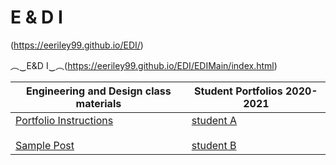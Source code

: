 # E & D I
(https://eeriley99.github.io/EDI/)


︵‿E&amp;D I‿︵(https://eeriley99.github.io/EDI/EDIMain/index.html)
<table class="tg">
<thead>
  <tr>
    <th class="tg-096r">Engineering and Design class materials</th>
    <th class="tg-096r">Student Portfolios 2020-2021</th>
  </tr>
</thead>
<tbody>
  <tr>
    <td class="tg-096r"><a href="https://eeriley99.github.io/EDI/about.html" target="_blank" rel="noopener noreferrer">Portfolio Instructions</a><br><br><a href="https://eeriley99.github.io/EDI/sample.html" target="_blank" rel="noopener noreferrer">Sample Post</a></td>
    <td class="tg-096r"><a href="https://eeriley99.github.io/EDI/sample.html" target="_blank" rel="noopener noreferrer">student A</a><br><br><a href="https://eeriley99.github.io/EDI/sample.html" target="_blank" rel="noopener noreferrer">student B</a></td>
  </tr>
</tbody> 
</table>
